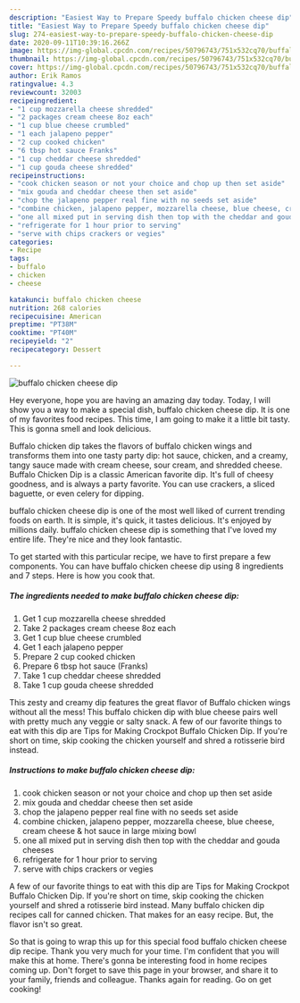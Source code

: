 ```yaml
---
description: "Easiest Way to Prepare Speedy buffalo chicken cheese dip"
title: "Easiest Way to Prepare Speedy buffalo chicken cheese dip"
slug: 274-easiest-way-to-prepare-speedy-buffalo-chicken-cheese-dip
date: 2020-09-11T10:39:16.266Z
image: https://img-global.cpcdn.com/recipes/50796743/751x532cq70/buffalo-chicken-cheese-dip-recipe-main-photo.jpg
thumbnail: https://img-global.cpcdn.com/recipes/50796743/751x532cq70/buffalo-chicken-cheese-dip-recipe-main-photo.jpg
cover: https://img-global.cpcdn.com/recipes/50796743/751x532cq70/buffalo-chicken-cheese-dip-recipe-main-photo.jpg
author: Erik Ramos
ratingvalue: 4.3
reviewcount: 32003
recipeingredient:
- "1 cup mozzarella cheese shredded"
- "2 packages cream cheese 8oz each"
- "1 cup blue cheese crumbled"
- "1 each jalapeno pepper"
- "2 cup cooked chicken"
- "6 tbsp hot sauce Franks"
- "1 cup cheddar cheese shredded"
- "1 cup gouda cheese shredded"
recipeinstructions:
- "cook chicken season or not your choice and chop up then set aside"
- "mix gouda and cheddar cheese then set aside"
- "chop the jalapeno pepper real fine with no seeds set aside"
- "combine chicken, jalapeno pepper, mozzarella cheese, blue cheese, cream cheese &amp; hot sauce in large mixing bowl"
- "one all mixed put in serving dish then top with the cheddar and gouda cheeses"
- "refrigerate for 1 hour prior to serving"
- "serve with chips crackers or vegies"
categories:
- Recipe
tags:
- buffalo
- chicken
- cheese

katakunci: buffalo chicken cheese 
nutrition: 268 calories
recipecuisine: American
preptime: "PT38M"
cooktime: "PT40M"
recipeyield: "2"
recipecategory: Dessert

---
```



![buffalo chicken cheese dip](https://img-global.cpcdn.com/recipes/50796743/751x532cq70/buffalo-chicken-cheese-dip-recipe-main-photo.jpg)

Hey everyone, hope you are having an amazing day today. Today, I will show you a way to make a special dish, buffalo chicken cheese dip. It is one of my favorites food recipes. This time, I am going to make it a little bit tasty. This is gonna smell and look delicious.

Buffalo chicken dip takes the flavors of buffalo chicken wings and transforms them into one tasty party dip: hot sauce, chicken, and a creamy, tangy sauce made with cream cheese, sour cream, and shredded cheese. Buffalo Chicken Dip is a classic American favorite dip. It&#39;s full of cheesy goodness, and is always a party favorite. You can use crackers, a sliced baguette, or even celery for dipping.

buffalo chicken cheese dip is one of the most well liked of current trending foods on earth. It is simple, it's quick, it tastes delicious. It's enjoyed by millions daily. buffalo chicken cheese dip is something that I've loved my entire life. They're nice and they look fantastic.


To get started with this particular recipe, we have to first prepare a few components. You can have buffalo chicken cheese dip using 8 ingredients and 7 steps. Here is how you cook that.

<!--inarticleads1-->

##### The ingredients needed to make buffalo chicken cheese dip:

1. Get 1 cup mozzarella cheese shredded
1. Take 2 packages cream cheese 8oz each
1. Get 1 cup blue cheese crumbled
1. Get 1 each jalapeno pepper
1. Prepare 2 cup cooked chicken
1. Prepare 6 tbsp hot sauce (Franks)
1. Take 1 cup cheddar cheese shredded
1. Take 1 cup gouda cheese shredded


This zesty and creamy dip features the great flavor of Buffalo chicken wings without all the mess! This buffalo chicken dip with blue cheese pairs well with pretty much any veggie or salty snack. A few of our favorite things to eat with this dip are Tips for Making Crockpot Buffalo Chicken Dip. If you&#39;re short on time, skip cooking the chicken yourself and shred a rotisserie bird instead. 

<!--inarticleads2-->

##### Instructions to make buffalo chicken cheese dip:

1. cook chicken season or not your choice and chop up then set aside
1. mix gouda and cheddar cheese then set aside
1. chop the jalapeno pepper real fine with no seeds set aside
1. combine chicken, jalapeno pepper, mozzarella cheese, blue cheese, cream cheese &amp; hot sauce in large mixing bowl
1. one all mixed put in serving dish then top with the cheddar and gouda cheeses
1. refrigerate for 1 hour prior to serving
1. serve with chips crackers or vegies


A few of our favorite things to eat with this dip are Tips for Making Crockpot Buffalo Chicken Dip. If you&#39;re short on time, skip cooking the chicken yourself and shred a rotisserie bird instead. Many buffalo chicken dip recipes call for canned chicken. That makes for an easy recipe. But, the flavor isn&#39;t so great. 

So that is going to wrap this up for this special food buffalo chicken cheese dip recipe. Thank you very much for your time. I'm confident that you will make this at home. There's gonna be interesting food in home recipes coming up. Don't forget to save this page in your browser, and share it to your family, friends and colleague. Thanks again for reading. Go on get cooking!
